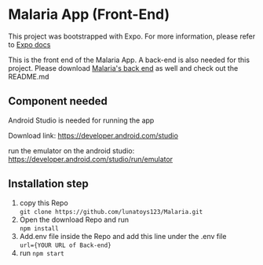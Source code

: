 # Malaria App (Front-End)

This project was bootstrapped with Expo. For more information, please refer to [Expo docs](https://docs.expo.dev/)

This is the front end of the Malaria App. A back-end is also needed for this project. Please download [Malaria's back end](https://github.com/lunatoys123/Malaria-Server.git) as well and
check out the README.md

## Component needed
Android Studio is needed for running the app 

Download link: https://developer.android.com/studio

run the emulator on the android studio: https://developer.android.com/studio/run/emulator


## Installation step
1. copy this Repo \
    `git clone https://github.com/lunatoys123/Malaria.git`
2. Open the download Repo and run \
    `npm install`
3. Add.env file inside the Repo and add this line under the .env file \
    `url={YOUR URL of Back-end}`
4. run `npm start`
